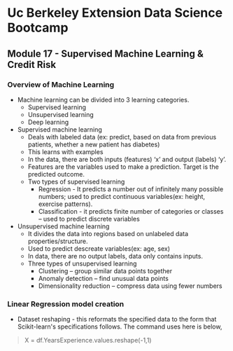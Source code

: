 # Uc Berkeley Extension Data Science Bootcamp

## Module 17 - Supervised Machine Learning & Credit Risk

### Overview of Machine Learning

- Machine learning can be divided into 3 learning categories.
  - Supervised learning
  - Unsupervised learning
  - Deep learning
- Supervised machine learning
  - Deals with labeled data (ex: predict, based on data from previous patients, whether a new patient has diabetes)
  - This learns with examples
  - In the data, there are both inputs (features) ‘x’ and output (labels) ‘y’.
  - Features are the variables used to make a prediction. Target is the predicted outcome.
  - Two types of supervised learning
    - Regression - It predicts a number out of infinitely many possible numbers; used to predict continuous variables(ex: height, exercise patterns).
    - Classification - it predicts finite number of categories or classes – used to predict discrete variables
- Unsupervised machine learning
  - It divides the data into regions based on unlabeled data properties/structure.
  - Used to predict descreate variables(ex: age, sex)
  - In data, there are no output labels, data only contains inputs.
  - Three types of unsupervised learning
    - Clustering – group similar data points together
    - Anomaly detection – find unusual data points
    - Dimensionality reduction – compress data using fewer numbers

### Linear Regression model creation

- Dataset reshaping - this reformats the specified data to the form that Scikit-learn's specifications follows. The command uses here is below,

> X = df.YearsExperience.values.reshape(-1,1)
